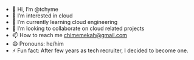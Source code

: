 - 👋 Hi, I’m @tchyme
- 👀 I’m interested in cloud
- 🌱 I’m currently learning cloud engineering 
- 💞️ I’m looking to collaborate on cloud related projects 
- 📫 How to reach me chimemekah@gmail.com
- 😄 Pronouns: he/him
- ⚡ Fun fact: After few years as  tech recruiter, I decided to become one.

<!---
tchyme/tchyme is a ✨ special ✨ repository because its `README.md` (this file) appears on your GitHub profile.
You can click the Preview link to take a look at your changes.
--->
